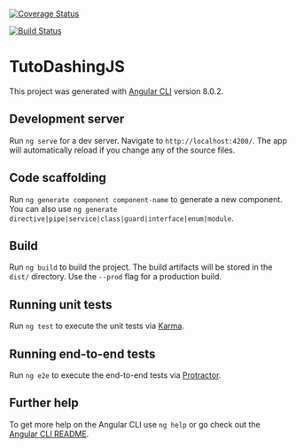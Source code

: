 [![Coverage Status](https://coveralls.io/repos/github/Toure2019/tuto-dashingJS/badge.svg?branch=master)](https://coveralls.io/github/Toure2019/tuto-dashingJS?branch=master)

[![Build Status](https://travis-ci.org/Toure2019/tuto-dashingJS.svg?branch=master)](https://travis-ci.org/Toure2019/tuto-dashingJS)

# TutoDashingJS

This project was generated with [Angular CLI](https://github.com/angular/angular-cli) version 8.0.2.

## Development server

Run `ng serve` for a dev server. Navigate to `http://localhost:4200/`. The app will automatically reload if you change any of the source files.

## Code scaffolding

Run `ng generate component component-name` to generate a new component. You can also use `ng generate directive|pipe|service|class|guard|interface|enum|module`.

## Build

Run `ng build` to build the project. The build artifacts will be stored in the `dist/` directory. Use the `--prod` flag for a production build.

## Running unit tests

Run `ng test` to execute the unit tests via [Karma](https://karma-runner.github.io).

## Running end-to-end tests

Run `ng e2e` to execute the end-to-end tests via [Protractor](http://www.protractortest.org/).

## Further help

To get more help on the Angular CLI use `ng help` or go check out the [Angular CLI README](https://github.com/angular/angular-cli/blob/master/README.md).
